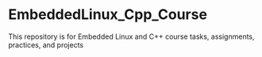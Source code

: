 # EmbeddedLinux_Cpp_Course
This repository is for Embedded Linux and C++ course tasks, assignments, practices, and projects
